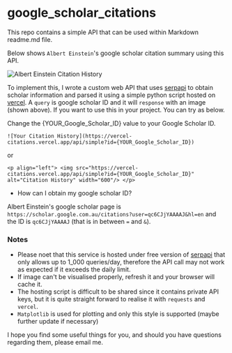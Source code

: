 # google_scholar_citations

This repo contains a simple API that can be used within Markdown readme.md file.

Below shows `Albert Einstein`'s google scholar citation summary using this API.

![Albert Einstein Citation History](https://vercel-citations.vercel.app/api/simple?id=qc6CJjYAAAAJ)

To implement this, I wrote a custom web API that uses [serpapi](https://serpapi.com/google-scholar-api) to obtain scholar information and parsed it using a simple python script hosted on [vercel](https://vercel.com/). A `query` is google scholar ID and it will `response` with an image (shown above). If you want to use this in your project. You can try as below.

Change the {YOUR_Google_Scholar_ID} value to your Google Scholar ID.

```
![Your Citation History](https://vercel-citations.vercel.app/api/simple?id={YOUR_Google_Scholar_ID})
```
or
```
<p align="left"> <img src="https://vercel-citations.vercel.app/api/simple?id={YOUR_Google_Scholar_ID}" alt="Citation History" width="600"/> </p>
```
* How can I obtain my google scholar ID?

Albert Einstein's google scholar page is `https://scholar.google.com.au/citations?user=qc6CJjYAAAAJ&hl=en` and the ID is `qc6CJjYAAAAJ` (that is in between `=` and `&`).

### Notes
* Please noet that this service is hosted under free version of [serpapi](https://serpapi.com/google-scholar-api) that only allows up to 1_000 queries/day, therefore the API call may not work as expected if it exceeds the daily limit.
* If image can't be visualised properly, refresh it and your browser will cache it.
* The hosting script is difficult to be shared since it contains private API keys, but it is quite straight forward to realise it with `requests` and `vercel`.
* `Matplotlib` is used for plotting and only this style is supported (maybe further update if necessary)

I hope you find some useful things for you, and should you have questions regarding them, please email me.